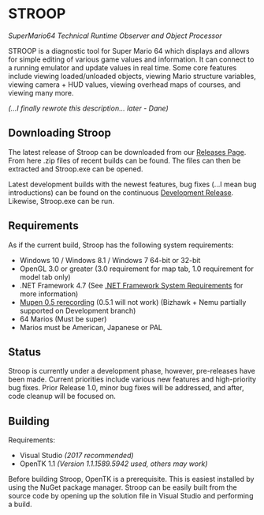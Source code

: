 # STROOP
*SuperMario64 Technical Runtime Observer and Object Processor*

  STROOP is a diagnostic tool for Super Mario 64 which displays and allows for simple editing of various game values and information. It can connect to a running emulator and update values in real time. Some core features include viewing loaded/unloaded objects, viewing Mario structure variables, viewing camera + HUD values, viewing overhead maps of courses, and viewing many more.
  
  *(...I finally rewrote this description... later - Dane)*
  
       
## Downloading Stroop

The latest release of Stroop can be downloaded from our [Releases Page](https://github.com/SM64-STROOP/STROOP/releases). From here .zip files of recent builds can be found. The files can then be extracted and Stroop.exe can be opened.

Latest development builds with the newest features, bug fixes (...I mean bug introductions) can be found on the continuous [Development Release](https://github.com/SM64-STROOP/STROOP/releases/vDev). Likewise, Stroop.exe can be run.
  
## Requirements

  As if the current build, Stroop has the following system requirements:
  * Windows 10 / Windows 8.1 / Windows 7 64-bit or 32-bit
  * OpenGL 3.0 or greater (3.0 requirement for map tab, 1.0 requirement for model tab only) 
  * .NET Framework 4.7 (See [.NET Framework System Requirements](https://msdn.microsoft.com/en-us/library/8z6watww(v=vs.110).aspx) for more information)
  * [Mupen 0.5 rerecording](http://adelikat.tasvideos.org/emulatordownloads/mupen64-rr/Mupen64%20v8%20installer.zip) (0.5.1 will not work) (Bizhawk + Nemu partially supported on Development branch)
  * 64 Marios (Must be super)
  * Marios must be American, Japanese or PAL
  
## Status 
  
  Stroop is currently under a development phase, however, pre-releases have been made. Current priorities include various new features and high-priority bug fixes. Prior Release 1.0, minor bug fixes will be addressed, and after, code cleanup will be focused on.
 
## Building

Requirements:
  * Visual Studio *(2017 recommended)*
  * OpenTK 1.1 *(Version 1.1.1589.5942 used, others may work)*
  
Before building Stroop, OpenTK is a prerequisite. This is easiest installed by using the NuGet package manager. Stroop can be easily built from the source code by opening up the solution file in Visual Studio and performing a build. 
